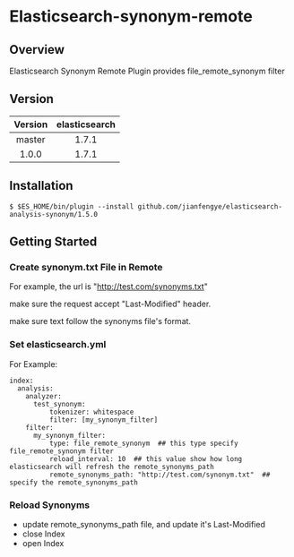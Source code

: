 Elasticsearch-synonym-remote
=======================

## Overview

Elasticsearch Synonym Remote Plugin provides file_remote_synonym filter

## Version

| Version   | elasticsearch |
|:---------:|:-------------:|
| master    | 1.7.1         |
| 1.0.0     | 1.7.1         |


## Installation

    $ $ES_HOME/bin/plugin --install github.com/jianfengye/elasticsearch-analysis-synonym/1.5.0

## Getting Started

### Create synonym.txt File in Remote

For example, the url is "http://test.com/synonyms.txt"

make sure the request accept "Last-Modified" header.

make sure text follow the synonyms file's format.

### Set elasticsearch.yml

For Example:

```
index:
  analysis:
    analyzer:
      test_synonym:
          tokenizer: whitespace
          filter: [my_synonym_filter]
    filter:
      my_synonym_filter:
          type: file_remote_synonym  ## this type specify file_remote_synonym filter
          reload_interval: 10  ## this value show how long elasticsearch will refresh the remote_synonyms_path
          remote_synonyms_path: "http://test.com/synonym.txt"  ## specify the remote_synonyms_path
```

### Reload Synonyms

* update remote_synonyms_path file, and update it's Last-Modified
* close Index
* open Index
